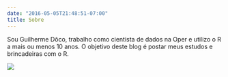 ```yaml
---
date: "2016-05-05T21:48:51-07:00"
title: Sobre
---
```


Sou Guilherme Dôco, trabalho como cientista de dados na Oper e utilizo o R a mais ou menos 10 anos. O objetivo deste blog é postar meus estudos e brincadeiras com o R.

![](/img/Eu.jpg)



